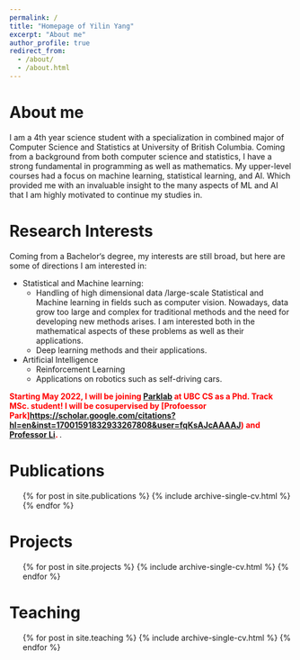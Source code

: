 ```yaml
---
permalink: /
title: "Homepage of Yilin Yang"
excerpt: "About me"
author_profile: true
redirect_from: 
  - /about/
  - /about.html
---
```

About me
======
I am a 4th year science student with a specialization in combined major of Computer Science and Statistics at University of British Columbia. Coming from a background from both computer science and statistics, I have a strong fundamental in programming as well as mathematics. My upper-level courses had a focus on machine learning, statistical learning, and AI. Which provided me with an invaluable insight to the many aspects of ML and AI that I am highly motivated to continue my studies in.

Research Interests
======
Coming from a Bachelor‘s degree, my interests are still broad, but here are some of directions I am interested in:

* Statistical and Machine learning:
  * Handling of high dimensional data /large-scale Statistical and Machine learning in fields such as computer vision. Nowadays, data grow too large and complex for traditional methods and the need for developing new methods arises. I am interested both in the mathematical aspects of these problems as well as their applications.
  * Deep learning methods and their applications.
* Artificial Intelligence
  * Reinforcement Learning
  * Applications on robotics such as self-driving cars.

<span style="color:red;font-weight:bold"> Starting May 2022, I will be joining [Parklab](https://privacy-preserving-machine-learning.github.io/) at UBC CS as a Phd. Track MSc. student! I will be cosupervised by [Profoessor Park]https://scholar.google.com/citations?hl=en&inst=17001591832933267808&user=fqKsAJcAAAAJ) and [Professor Li](https://xxlya.github.io/xiaoxiao/). </span>.

Publications
======
  <ul>{% for post in site.publications %}
    {% include archive-single-cv.html %}
  {% endfor %}</ul>
  
Projects
======
  <ul>{% for post in site.projects %}
    {% include archive-single-cv.html %}
  {% endfor %}</ul>

Teaching
======
  <ul>{% for post in site.teaching %}
    {% include archive-single-cv.html %}
  {% endfor %}</ul>